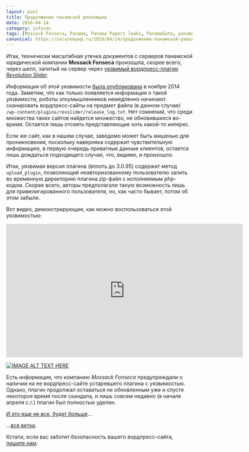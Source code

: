 ```yaml
---
layout: post
title: Продолжение панамской революции
date: 2016-04-14
category: infosec
tags: [Mossack Fonseca, Panama, Panama Papers leaks, PanamaGate, panamapapers, php, Revolution, upload_plugin, Wordpress, zip, Панамский скандал, Панамское досье]
canonical: https://securemywp.ru/2016/04/14/продолжение-панамской-революции/
---
```


Итак, технически масштабная утечка документов с серверов панамской юридической компании **Mossack Fonseca** произошла, скорее всего, через шелл, залитый на сервер через [уязвимый вордпресс-плагин *Revolution Slider*](https://securemywp.ru/2016/04/11/панамском-деле-не-обошлось-без-револ/).

Информация об этой уязвимости [была опубликована](https://www.exploit-db.com/exploits/35385/) в ноябре 2014 года. Заметим, что как только появляется информация о такой уязвимости, роботы злоумышленников немедленно начинают сканировать вордпресс-сайты на предмет файла (в данном случае) <code>/wp-content/plugins/revslider/release_log.txt</code>. Нет сомнений, что среди множества таких сайтов найдется множество, не обновившихся во-время. Остается лишь отсеять представляющие хоть какой-то интерес.

Если же сайт, как в нашем случае, заведомо может быть мишенью для проникновения, поскольку наверняка содержит чувствительную информацию, в первую очередь приватные данные клиентов, остается лишь дождаться подходящего случая, что, видимо, и произошло.

Итак, уязвимая версия плагина (вплоть до 3.0.95) содержит метод <code>upload_plugin</code>, позволяющий неавторизованному пользователю залить во временную директорию плагина zip-файл с исполняемым php-кодом. Скорее всего, авторы предполагали такую возможность лишь для привелигированного пользователя, но, как часто бывает, потом об этом забыли.

Вот видео, демонстрирующее, как можно воспользоваться этой уязвимостью:

<iframe src="https://player.vimeo.com/video/161966079" width="640" height="360" frameborder="0" webkitallowfullscreen mozallowfullscreen allowfullscreen></iframe>

[![IMAGE ALT TEXT HERE]()](https://player.vimeo.com/video/161966079)


Есть информация, что компанию *Mossack Fonseca* предупреждали о наличии на ее вордпресс-сайте устаревшего плагина с уязвимостью. Однако, плагин продолжал оставаться не обновленным уже и спустя некоторое время после скандала, и лишь совсем недавно (в начале апреля с.г.) плагин был полностью уделен.

[И это еще не все, будет больше](http://securemywp.ru/2016/04/15/взлом-и-утечка-данных-не-одно/)…

…[вся ветка]().

Кстати, если вас заботит безопасность вашего вордпресс-сайта, [пишите нам](https://rifco.ru/contact/).
